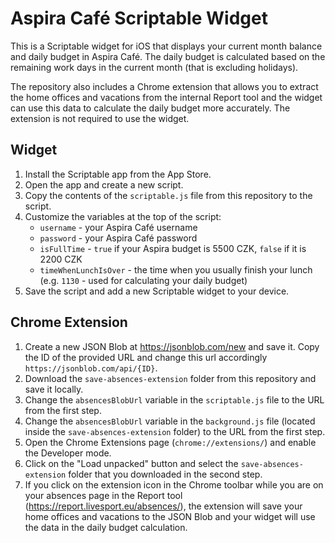 # Aspira Café Scriptable Widget

This is a Scriptable widget for iOS that displays your current month balance and daily budget in Aspira Café. The daily budget is calculated based on the remaining work days in the current month (that is excluding holidays).

The repository also includes a Chrome extension that allows you to extract the home offices and vacations from the internal Report tool and the widget can use this data to calculate the daily budget more accurately. The extension is not required to use the widget.

## Widget

1. Install the Scriptable app from the App Store.
2. Open the app and create a new script.
3. Copy the contents of the `scriptable.js` file from this repository to the script.
4. Customize the variables at the top of the script:
   - `username` - your Aspira Café username
   - `password` - your Aspira Café password
   - `isFullTime` - `true` if your Aspira budget is 5500 CZK, `false` if it is 2200 CZK
   - `timeWhenLunchIsOver` - the time when you usually finish your lunch (e.g. `1130` - used for calculating your daily budget)
5. Save the script and add a new Scriptable widget to your device.

## Chrome Extension

1. Create a new JSON Blob at https://jsonblob.com/new and save it. Copy the ID of the provided URL and change this url accordingly `https://jsonblob.com/api/{ID}`.
2. Download the `save-absences-extension` folder from this repository and save it locally.
3. Change the `absencesBlobUrl` variable in the `scriptable.js` file to the URL from the first step.
4. Change the `absencesBlobUrl` variable in the `background.js` file (located inside the `save-absences-extension` folder) to the URL from the first step.
5. Open the Chrome Extensions page (`chrome://extensions/`) and enable the Developer mode.
6. Click on the "Load unpacked" button and select the `save-absences-extension` folder that you downloaded in the second step.
7. If you click on the extension icon in the Chrome toolbar while you are on your absences page in the Report tool (https://report.livesport.eu/absences/), the extension will save your home offices and vacations to the JSON Blob and your widget will use the data in the daily budget calculation.
